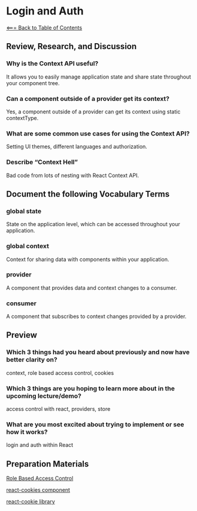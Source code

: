 # Login and Auth

[<=== Back to Table of Contents](https://peterjast.github.io/reading-notes/)

## Review, Research, and Discussion

### Why is the Context API useful?

It allows you to easily manage application state and share state throughout your component tree.

### Can a component outside of a provider get its context?

Yes, a component outside of a provider can get its context using static contextType.

### What are some common use cases for using the Context API?

Setting UI themes, different languages and authorization.

### Describe “Context Hell”

Bad code from lots of nesting with React Context API.

## Document the following Vocabulary Terms

### global state

State on the application level, which can be accessed throughout your application.

### global context

Context for sharing data with components within your application.

### provider

A component that provides data and context changes to a consumer.

### consumer

A component that subscribes to context changes provided by a provider.

## Preview

### Which 3 things had you heard about previously and now have better clarity on?

context, role based access control, cookies

### Which 3 things are you hoping to learn more about in the upcoming lecture/demo?

access control with react, providers, store

### What are you most excited about trying to implement or see how it works?

login and auth within React

## Preparation Materials

[Role Based Access Control](https://digitalguardian.com/blog/what-role-based-access-control-rbac-examples-benefits-and-more)

[react-cookies component](https://www.npmjs.com/package/react-cookies)

[react-cookie library](https://www.npmjs.com/package/react-cookie)

